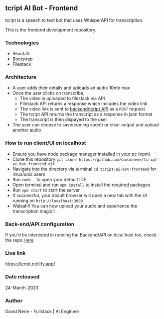 ## **tcript AI Bot - Frontend**
tcript is a speech to text bot that uses WhisperAPI for transcription.

This is the frontend development repository.

### **Technologies**
- ReactJS
- Bootstrap
- Filestack

### **Architecture**
- A user adds their details and uploads an audio 10mb max
- Once the user clicks on transcribe;
  - The video is  uploaded to filestack via API
  - FIlestack API returns a response which includes the video link
  - The video link is sent to [backend/tcript API]('https://github.com/davidnene/tcript-ai-bot-backend.git') as a `POST` request
  - The tcript API returns the transcript as a response in json format
  - The transcript is then dispayed to the user
- The user can choose to save(coming soon!) or clear output and upload another audio

### **How to run client/UI on localhost**
- Ensure you have node package manager installed in your pc (npm)
- Clone this repository `git clone https://github.com/davidnene/tcript-ai-bot-frontend.git`
- Navigate into the directory via terminal `cd tcript-ai-bot-frontend` for linux/unix users
- Run `code .` to open your default IDE
- Open terminal and run `npm install` to install the required packages
- Run `npm start` to start the server
- If successful, your deault browser will open a new tab with the UI running on `http://localhost:3000`
- Walaah!! You can now upload your audio and experience the transcription magic!!

### **Back-end/API configuration**
If you'd be interested in running the Backend/API on local host too, check the repo [Here]('https://github.com/davidnene/tcript-ai-bot-backend.git')
### **Live link**
https://tcript.netlify.app/ 

### **Date released**
24-March-2023

### **Author**
David Nene - Fullstack | AI Engineer

